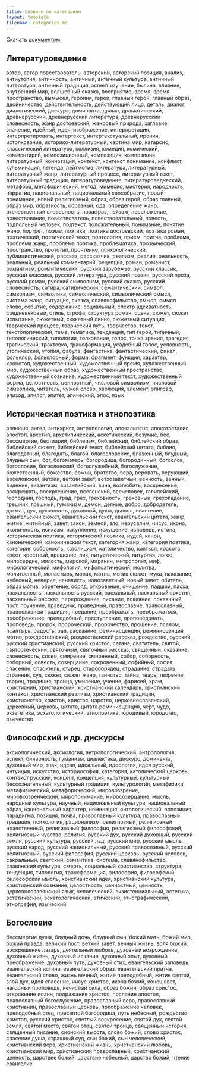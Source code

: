 ```yaml
---
title: Словник по категориям
layout: template
filename: categories.md
--- 
```

Скачать [документом](https://raw.githubusercontent.com/thesaurus-dostoevsky/slovniki/main/%D0%A1%D0%BB%D0%BE%D0%B2%D0%BD%D0%B8%D0%BA%20%D0%BF%D0%BE%20%D0%BA%D0%B0%D1%82%D0%B5%D0%B3%D0%BE%D1%80%D0%B8%D1%8F%D0%BC.docx)
## Литературоведение
автор, автор повествователь, авторский, авторский позиция, анализ, антиутопия, античность, античный, античный культура, античный литература, античный традиция, аспект изучение, былина, влияние, внутренний мир, волшебный сказка, восприятие, время, время пространство, вымысел, героиня, герой, главный герой, главный образ, двойничество, действительность, действующий лицо, деталь, диалог, диалогический, дискурс, доминанта, драма, драматический, древнерусский, древнерусский литература, древнерусский словесность, жанр достоевский, жанровый природа, заглавие, значение, идейный, идея, изображение, интерпретация, интерпретировать, интертекст, интертекстуальный, ирония, истолкование, историко-литературный, картина мир, катарсис, классический литература, коллизия, комедия, комический, комментарий, композиционный, композиция, композиция литературный, коннотация, контекст, контекст понимание, конфликт, кульминация, легенда, лейтмотив, литература, литературный, литературный жанр, литературный процесс, литературный текст, литературный традиция, литературоведение, литературоведческий, метафора, метафорический, метод, мимесис, мистерия, народность, нарратив, национальный, национальный своеобразие, новый понимание, новый религиозный, образ, образ герой, образ главный, образ мир, образность, образный, ода, определение жанр, отечественный словесность, парафраз, пейзаж, переложение, повествование, повествователь, повествовательный, повесть, подпольный человек, подтекст, положительный, понимание, понятие жанр, портрет, поэма, поэтика, поэтика достоевский, поэтика роман, поэтический, поэтический текст, поэтология, прием, притча, проблема, проблема жанр, проблема поэтика, проблематика, прозаический, пространство, прототип, прочтение, психологический, публицистический, рассказ, рассказчик, реализм, реалия, реальность, реальный, реальный комментарий, рецепция, роман, романист, романтизм, романтический, русский зарубежье, русский классик, русский классика, русский литература, русский поэзия, русский проза, русский роман, русский символизм, русский сказка, русский словесность, сатира, сатирический, семантический, символ, символизм, символика, символический, символический смысл, система жанр, ситуация, сказка, славянофильство, смысл, смысл слово, событие, содержание, социальный, спектр адекватность, средневековый, стиль, строфа, структура роман, сцена, сюжет, сюжет испытание, сюжетный, сюжетный линия, сюжетный ситуация, творческий процесс, творческий путь, творчество, текст, текстологический, тема, тематика, тенденция, тип герой, типичный, типологический, типология, толкование, топос, точка зрения, трагедия, трагический, трактовка, трансформация, усадебный топос, условность, утопический, утопия, фабула, фантастика, фантастический, финал, фольклор, фольклорный, форма, фрагмент, функция, характер, хронотоп, художественный, художественный время, художественный мир, художественный образ, художественный пространство, художественный сознание, художественный текст, художественный форма, целостность, ценностный, числовой символизм, числовой символика, читатель, чужой слово, эволюция, элемент, эпиграф, эпизод, эпилог, эпитет, эпический, эпос, язык
## Историческая поэтика и этнопоэтика
аллюзия, ангел, антихрист, антропология, апокалипсис, апокатастасис, апостол, архетип, архетипический, аскетический, безумие, бес, бессмертие, бестиарий, библеизм, библейский, библейский образ, библейский сюжет, библейский текст, библейский цитата, библия, благодатный, благодать, благой, благословение, блаженный, блудный, блудный сын, бог, богоматерь, богородица, богородичный, богослов, богословие, богословский, богослужебный, богослужение, божественный, божество, божий, братство, вера, веровать, верующий, веселовский, ветхий, ветхий завет, ветхозаветный, вечность, вечный, видение, византизм, византийский, вина, возлюбить, воскресение, воскрешать, воскрхешение, вселенский, всечеловек, галилейский, господний, господь, град, грех, греховность, греховный, грехопадение, грешник, грешный, гуманизм, демон, деяние, добро, добродетель, догмат, дух, духовность, духовный, душа, дьявол, евангелие, евангельский сюжет, евангельский текст, евангельский цитата, жанр, житие, житийный, завет, закон, земной, зло, иерусалим, иисус, икона, иконичность, исихазм, искупление, искушение, исповедь, истина, историческая поэтика, исторический поэтика, иудей, канон, канонический, канонический текст, категория жанр, категория поэтика, категория соборность, католицизм, католичество, каяться, красота, крест, крестный, крещение, лик, литургический, литургия, логос, милосердие, милость, мирской, мирянин, митрополит, миф, мифологический, мифология, мифопоэтический, молитва, молитвенный, монастырь, монах, мотив, мотив сюжет, мука, наказание, небесный, неверие, ненависть, новозаветный, новый завет, обитель, образ мотив, обретение, обряд, откровение, очищение, падший, пасха, пасхальность, пасхальность русский, пасхальный, пасхальный архетип, пасхальный рассказ, перерождение, писание, покаяние, покаянный, пост, поучение, праведник, праведный, православие, православный, православный традиция, предание, преображать, преображаться, преображение, преподобный, преступление, проповедовать, проповедь, пророк, пророческий, пророчество, прощение, псалом, псалтырь, радость, рай, раскаяние, реминисценция, реминисценция мотив, рождественский, рождественский рассказ, рождество, русский, русский христианский, русский христос, сатана, святитель, святой, святоотеческий, святочный, святочный рассказ, священный, сказание, словесность, слово, смирение, смиренный, собор, соборность, соборный, совесть, созерцание, сокровенный, софийный, софия, спасение, спаситель, старец, старообрядец, страдание, страдать, странник, суд, сюжет, сюжет жанр, таинство, тайна, тварь, творение, творец, традиция, троица, умиление, учение, фарисей, храм, христианин, христианский, христианский календарь, христианский контекст, христианский реализм, христианский традиция, христианство, христов, христос, царство, церковнославянский, церковный, церковь, цитата, цитата реминисценция, черт, чудо, экзегетика, эсхатологический, этнопоэтика, юродивый, юродство, язычество
## Философский и др. дискурсы
аксиологический, аксиология, антропологический, антропология, аспект, бинарность, гуманизм, диалектика, дискурс, доминанта, духовный мир, знак, идеал, идеальный, идеология, идея русский, интуиция, искусство, историософия, категория, католический церковь, контекст русский, концепт, концепция, культурный, культурный бессознательный, культурный традиция, культурология, метафизика, метафизический, метафорический, мировоззрение, мировоззренческий, миропонимание, миросозерцание, мысль, народный культура, научный, национальный культура, национальный образ, национальный характер, номинация, онтологический, оппозиция, парадигма, позиция, почва, православный культура, православный традиция, психология, рационализм, религиозный, религиозный нравственный, религиозный философия, религиозный философский, религиозный чувство, религия, русский дух, русский духовный, русский земля, русский культура, русский лад, русский мир, русский мысль, русский народ, русский национальный, русский православный, русский религиозный, русский философия, русский церковь, русский человек, сакральный, светский, семантика, система, славянофильство, славянский культура, смерть, социальный христианство, структура, тенденция, типология, трансформация, философия, философский, философский мысль, христианский идея, христианский культура, христианский сознание, целостность, ценностный, ценность, церковнославянский язык, человеческий, экзистенциальный, эстетика, эстетический, эсхатологический, этический, этнографический, этнография, языческий
## Богословие
бессмертие душа, блудный дочь, блудный сын, божий мать, божий мир, божий правда, великий пост, ветхий завет, вечный жизнь, воля божий, воскрешение лазарь, деятельный любовь, духовный возрождение, духовный жизнь, духовный искание, духовный опыт, духовный преображение, духовный путь, духовный стих, евангельский заповедь, евангельский истина, евангельский образ, евангельский притча, евангельский слово, жизнь вечный, житие преподобный, житие святой, злой дух, идея спасение, иисус христос, икона божий, конец свет, нагорный проповедь, нечистый сила, образ божий, образ христос, откровение иоанн, подражание христос, послание апостол, православный богослужение, православный вера, православный христианин, православный церковь, преображение человек, преподобный отец, пресвятой богородица, путь небесный, рождество христов, русский христос, светлый воскресение, святой дух, святой земля, святой место, святой отец, святой троица, священный история, священный писание, сионский высота, слово божий, слово христос, спасение душа, страшный суд, сын божий, сын человеческий, христианский вера, христианский жизнь, христианский любовь, христианский мир, христианский православный, христианский ценность, царствие божий, царствие небесный, царство божий, чтение евангелие
